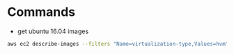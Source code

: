 # Commands

- get ubuntu 16.04 images

``` bash
aws ec2 describe-images --filters "Name=virtualization-type,Values=hvm" "Name=name,Values=*hvm-ssd*xenial*201703*"
```

